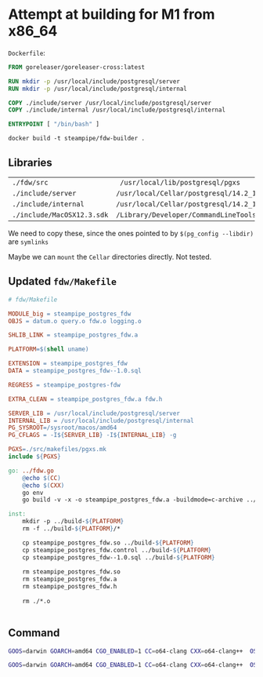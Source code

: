 # Attempt at building for M1 from x86_64

`Dockerfile`:
```Dockerfile
FROM goreleaser/goreleaser-cross:latest

RUN mkdir -p /usr/local/include/postgresql/server
RUN mkdir -p /usr/local/include/postgresql/internal

COPY ./include/server /usr/local/include/postgresql/server
COPY ./include/internal /usr/local/include/postgresql/internal

ENTRYPOINT [ "/bin/bash" ]
```
 `docker build -t steampipe/fdw-builder .`

## Libraries
|||
|-|-|
| `./fdw/src` | ` /usr/local/lib/postgresql/pgxs` |
| `./include/server` | `/usr/local/Cellar/postgresql/14.2_1/include/postgresql/server` |
| `./include/internal` | `/usr/local/Cellar/postgresql/14.2_1/include/postgresql/internal` |
| `./include/MacOSX12.3.sdk` | `/Library/Developer/CommandLineTools/SDKs/MacOSX12.3.sdk` |

We need to copy these, since the ones pointed to by `$(pg_config --libdir)` are `symlinks`

Maybe we can `mount` the `Cellar` directories directly. Not tested.

## Updated `fdw/Makefile`
```Makefile
# fdw/Makefile

MODULE_big = steampipe_postgres_fdw
OBJS = datum.o query.o fdw.o logging.o

SHLIB_LINK = steampipe_postgres_fdw.a

PLATFORM=$(shell uname)

EXTENSION = steampipe_postgres_fdw
DATA = steampipe_postgres_fdw--1.0.sql

REGRESS = steampipe_postgres-fdw

EXTRA_CLEAN = steampipe_postgres_fdw.a fdw.h

SERVER_LIB = /usr/local/include/postgresql/server
INTERNAL_LIB = /usr/local/include/postgresql/internal
PG_SYSROOT=/sysroot/macos/amd64
PG_CFLAGS = -I${SERVER_LIB} -I${INTERNAL_LIB} -g

PGXS=./src/makefiles/pgxs.mk
include ${PGXS}

go: ../fdw.go
	@echo $(CC)
	@echo $(CXX)
	go env
	go build -v -x -o steampipe_postgres_fdw.a -buildmode=c-archive ../*.go 

inst:
	mkdir -p ../build-${PLATFORM}
	rm -f ../build-${PLATFORM}/*

	cp steampipe_postgres_fdw.so ../build-${PLATFORM}
	cp steampipe_postgres_fdw.control ../build-${PLATFORM}
	cp steampipe_postgres_fdw--1.0.sql ../build-${PLATFORM}
	
	rm steampipe_postgres_fdw.so
	rm steampipe_postgres_fdw.a
	rm steampipe_postgres_fdw.h
	
	rm ./*.o
	

```

## Command
```bash
GOOS=darwin GOARCH=amd64 CGO_ENABLED=1 CC=o64-clang CXX=o64-clang++  OSXCROSS_NO_INCLUDE_PATH_WARNINGS=1 PG_SYSROOT=../include/MacOSX12.3.sdk make go -e
```
```bash
GOOS=darwin GOARCH=amd64 CGO_ENABLED=1 CC=o64-clang CXX=o64-clang++  OSXCROSS_NO_INCLUDE_PATH_WARNINGS=1 PG_SYSROOT=../include/MacOSX12.3.sdk make -e
```